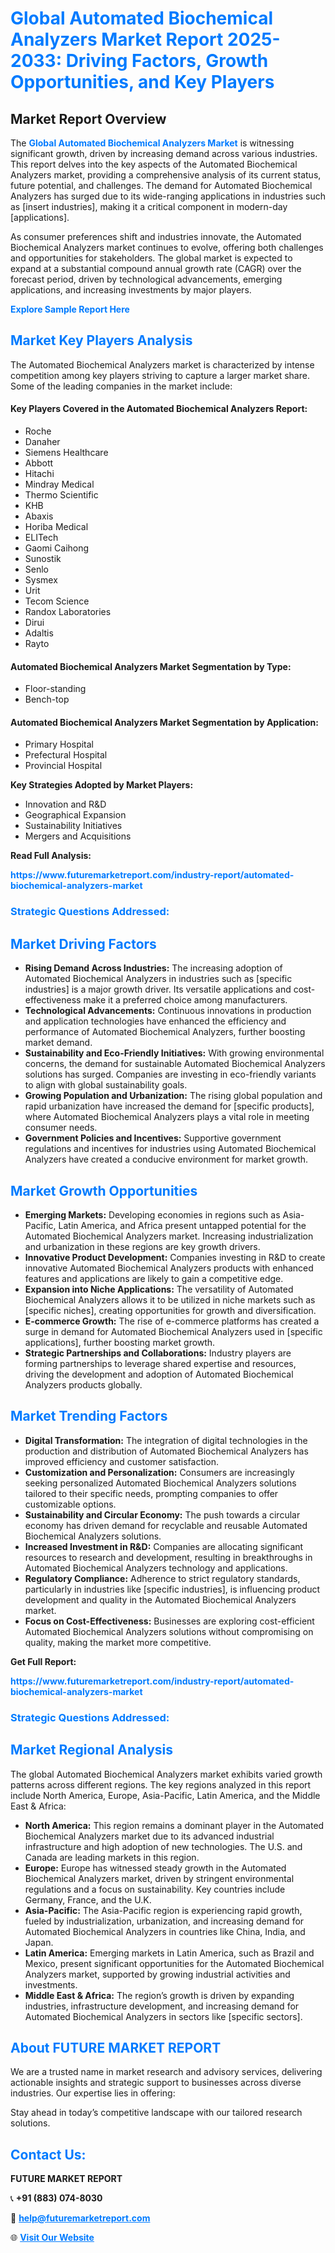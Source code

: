 <h1 style="color: #007BFF;">Global Automated Biochemical Analyzers Market Report 2025-2033: Driving Factors, Growth Opportunities, and Key Players</h1>

<section id="overview">
<h2>Market Report Overview</h2>
<p>The <a href="https://www.futuremarketreport.com/industry-report/automated-biochemical-analyzers-market" style="color: #007BFF; text-decoration: none;"><strong>Global Automated Biochemical Analyzers Market</strong></a> is witnessing significant growth, driven by increasing demand across various industries. This report delves into the key aspects of the Automated Biochemical Analyzers market, providing a comprehensive analysis of its current status, future potential, and challenges. The demand for Automated Biochemical Analyzers has surged due to its wide-ranging applications in industries such as [insert industries], making it a critical component in modern-day [applications].</p>
<p>As consumer preferences shift and industries innovate, the Automated Biochemical Analyzers market continues to evolve, offering both challenges and opportunities for stakeholders. The global market is expected to expand at a substantial compound annual growth rate (CAGR) over the forecast period, driven by technological advancements, emerging applications, and increasing investments by major players.</p>
</section>

<section id="overview">
<p><a href="https://www.futuremarketreport.com/request-sample/reportId=60778" style="color: #007BFF; text-decoration: none;"><strong>Explore Sample Report Here</strong></a></p>
</section>

<section id="key-players">
<h2 style="color: #007BFF;">Market Key Players Analysis</h2>
<p>The Automated Biochemical Analyzers market is characterized by intense competition among key players striving to capture a larger market share. Some of the leading companies in the market include:</p>
<h4>Key Players Covered in the Automated Biochemical Analyzers Report:</h4>
<ul><li>Roche</li><li>Danaher</li><li>Siemens Healthcare</li><li>Abbott</li><li>Hitachi</li><li>Mindray Medical</li><li>Thermo Scientific</li><li>KHB</li><li>Abaxis</li><li>Horiba Medical</li><li>ELITech</li><li>Gaomi Caihong</li><li>Sunostik</li><li>Senlo</li><li>Sysmex</li><li>Urit</li><li>Tecom Science</li><li>Randox Laboratories</li><li>Dirui</li><li>Adaltis</li><li>Rayto</li></ul>
<h4>Automated Biochemical Analyzers Market Segmentation by Type:</h4>
<ul><li>Floor-standing</li><li>Bench-top</li></ul>

<h4>Automated Biochemical Analyzers Market Segmentation by Application:</h4>
<ul><li>Primary Hospital</li><li>Prefectural Hospital</li><li>Provincial Hospital</li></ul>
<p><strong>Key Strategies Adopted by Market Players:</strong></p>
<ul>
<li>Innovation and R&D</li>
<li>Geographical Expansion</li>
<li>Sustainability Initiatives</li>
<li>Mergers and Acquisitions</li>
</ul>
</section>

<section>
<p><strong>Read Full Analysis: </strong></p><a href="https://www.futuremarketreport.com/industry-report/automated-biochemical-analyzers-market" style="color: #007BFF; text-decoration: none;"><strong>https://www.futuremarketreport.com/industry-report/automated-biochemical-analyzers-market</strong></a>
<h3 style="color: #007BFF;">Strategic Questions Addressed:</h3>
</section>

<section id="driving-factors">
<h2 style="color: #007BFF;">Market Driving Factors</h2>
<ul>
<li><strong>Rising Demand Across Industries:</strong> The increasing adoption of Automated Biochemical Analyzers in industries such as [specific industries] is a major growth driver. Its versatile applications and cost-effectiveness make it a preferred choice among manufacturers.</li>
<li><strong>Technological Advancements:</strong> Continuous innovations in production and application technologies have enhanced the efficiency and performance of Automated Biochemical Analyzers, further boosting market demand.</li>
<li><strong>Sustainability and Eco-Friendly Initiatives:</strong> With growing environmental concerns, the demand for sustainable Automated Biochemical Analyzers solutions has surged. Companies are investing in eco-friendly variants to align with global sustainability goals.</li>
<li><strong>Growing Population and Urbanization:</strong> The rising global population and rapid urbanization have increased the demand for [specific products], where Automated Biochemical Analyzers plays a vital role in meeting consumer needs.</li>
<li><strong>Government Policies and Incentives:</strong> Supportive government regulations and incentives for industries using Automated Biochemical Analyzers have created a conducive environment for market growth.</li>
</ul>
</section>

<section id="growth-opportunities">
<h2 style="color: #007BFF;">Market Growth Opportunities</h2>
<ul>
<li><strong>Emerging Markets:</strong> Developing economies in regions such as Asia-Pacific, Latin America, and Africa present untapped potential for the Automated Biochemical Analyzers market. Increasing industrialization and urbanization in these regions are key growth drivers.</li>
<li><strong>Innovative Product Development:</strong> Companies investing in R&D to create innovative Automated Biochemical Analyzers products with enhanced features and applications are likely to gain a competitive edge.</li>
<li><strong>Expansion into Niche Applications:</strong> The versatility of Automated Biochemical Analyzers allows it to be utilized in niche markets such as [specific niches], creating opportunities for growth and diversification.</li>
<li><strong>E-commerce Growth:</strong> The rise of e-commerce platforms has created a surge in demand for Automated Biochemical Analyzers used in [specific applications], further boosting market growth.</li>
<li><strong>Strategic Partnerships and Collaborations:</strong> Industry players are forming partnerships to leverage shared expertise and resources, driving the development and adoption of Automated Biochemical Analyzers products globally.</li>
</ul>
</section>

<section id="trending-factors">
<h2 style="color: #007BFF;">Market Trending Factors</h2>
<ul>
<li><strong>Digital Transformation:</strong> The integration of digital technologies in the production and distribution of Automated Biochemical Analyzers has improved efficiency and customer satisfaction.</li>
<li><strong>Customization and Personalization:</strong> Consumers are increasingly seeking personalized Automated Biochemical Analyzers solutions tailored to their specific needs, prompting companies to offer customizable options.</li>
<li><strong>Sustainability and Circular Economy:</strong> The push towards a circular economy has driven demand for recyclable and reusable Automated Biochemical Analyzers solutions.</li>
<li><strong>Increased Investment in R&D:</strong> Companies are allocating significant resources to research and development, resulting in breakthroughs in Automated Biochemical Analyzers technology and applications.</li>
<li><strong>Regulatory Compliance:</strong> Adherence to strict regulatory standards, particularly in industries like [specific industries], is influencing product development and quality in the Automated Biochemical Analyzers market.</li>
<li><strong>Focus on Cost-Effectiveness:</strong> Businesses are exploring cost-efficient Automated Biochemical Analyzers solutions without compromising on quality, making the market more competitive.</li>
</ul>
</section>

<section>
<p><strong>Get Full Report: </strong></p><a href="https://www.futuremarketreport.com/industry-report/automated-biochemical-analyzers-market" style="color: #007BFF; text-decoration: none;"><strong>https://www.futuremarketreport.com/industry-report/automated-biochemical-analyzers-market</strong></a>
<h3 style="color: #007BFF;">Strategic Questions Addressed:</h3>
</section>


<section id="regional-analysis">
<h2 style="color: #007BFF;">Market Regional Analysis</h2>
<p>The global Automated Biochemical Analyzers market exhibits varied growth patterns across different regions. The key regions analyzed in this report include North America, Europe, Asia-Pacific, Latin America, and the Middle East & Africa:</p>
<ul>
<li><strong>North America:</strong> This region remains a dominant player in the Automated Biochemical Analyzers market due to its advanced industrial infrastructure and high adoption of new technologies. The U.S. and Canada are leading markets in this region.</li>
<li><strong>Europe:</strong> Europe has witnessed steady growth in the Automated Biochemical Analyzers market, driven by stringent environmental regulations and a focus on sustainability. Key countries include Germany, France, and the U.K.</li>
<li><strong>Asia-Pacific:</strong> The Asia-Pacific region is experiencing rapid growth, fueled by industrialization, urbanization, and increasing demand for Automated Biochemical Analyzers in countries like China, India, and Japan.</li>
<li><strong>Latin America:</strong> Emerging markets in Latin America, such as Brazil and Mexico, present significant opportunities for the Automated Biochemical Analyzers market, supported by growing industrial activities and investments.</li>
<li><strong>Middle East & Africa:</strong> The region’s growth is driven by expanding industries, infrastructure development, and increasing demand for Automated Biochemical Analyzers in sectors like [specific sectors].</li>
</ul>
</section>

<footer>
<h2 style="color: #007BFF;">About FUTURE MARKET REPORT</h2>
<p>We are a trusted name in market research and advisory services, delivering actionable insights and strategic support to businesses across diverse industries. Our expertise lies in offering:</p>

<p>Stay ahead in today’s competitive landscape with our tailored research solutions.</p>

<h2 style="color: #007BFF;">Contact Us:</h2>
<p><strong>FUTURE MARKET REPORT</strong></p>
<p>📞 <strong>+91 (883) 074-8030</strong></p>
<p>📧 <strong><a href="mailto:help@futuremarketreport.com" style="color: #007BFF;">help@futuremarketreport.com</a></strong></p>
<p>🌐 <strong><a href="https://www.futuremarketreport.com/" style="color: #007BFF;">Visit Our Website</a></strong></p>
</footer>